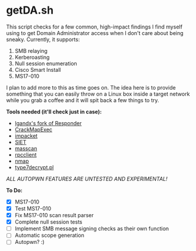 # getDA.sh

This script checks for a few common, high-impact findings I find myself using to get Domain Administrator access when I don't care about being sneaky. Currently, it supports:  

1. SMB relaying  
2. Kerberoasting  
3. Null session enumeration  
4. Cisco Smart Install  
5. MS17-010

I plan to add more to this as time goes on. The idea here is to provide something that you can easily throw on a Linux box inside a target network while you grab a coffee and it will spit back a few things to try.  

**Tools needed (it'll check just in case):**  
- [lgandx's fork of Responder](https://github.com/lgandx/Responder)  
- [CrackMapExec](https://github.com/byt3bl33d3r/CrackMapExec)  
- [impacket](https://github.com/CoreSecurity/impacket)  
- [SIET](https://github.com/Sab0tag3d/SIET)  
- [masscan](https://github.com/robertdavidgraham/masscan)  
- [rpcclient](https://www.samba.org/samba/docs/man/manpages-3/rpcclient.1.html)  
- [nmap](https://nmap.org/)  
- [type7decrypt.pl](https://github.com/matterpreter/misc/blob/master/type7decrypt.pl)  
  
*ALL AUTOPWN FEATURES ARE UNTESTED AND EXPERIMENTAL!*

**To Do:**
- [x] MS17-010
- [x] Test MS17-010
- [x] Fix MS17-010 scan result parser
- [x] Complete null session tests
- [ ] Implement SMB message signing checks as their own function
- [ ] Automatic scope generation
- [ ] Autopwn? :)
